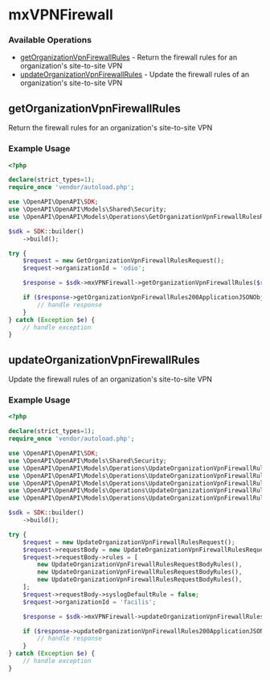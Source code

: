 # mxVPNFirewall

### Available Operations

* [getOrganizationVpnFirewallRules](#getorganizationvpnfirewallrules) - Return the firewall rules for an organization's site-to-site VPN
* [updateOrganizationVpnFirewallRules](#updateorganizationvpnfirewallrules) - Update the firewall rules of an organization's site-to-site VPN

## getOrganizationVpnFirewallRules

Return the firewall rules for an organization's site-to-site VPN

### Example Usage

```php
<?php

declare(strict_types=1);
require_once 'vendor/autoload.php';

use \OpenAPI\OpenAPI\SDK;
use \OpenAPI\OpenAPI\Models\Shared\Security;
use \OpenAPI\OpenAPI\Models\Operations\GetOrganizationVpnFirewallRulesRequest;

$sdk = SDK::builder()
    ->build();

try {
    $request = new GetOrganizationVpnFirewallRulesRequest();
    $request->organizationId = 'odio';

    $response = $sdk->mxVPNFirewall->getOrganizationVpnFirewallRules($request);

    if ($response->getOrganizationVpnFirewallRules200ApplicationJSONObjects !== null) {
        // handle response
    }
} catch (Exception $e) {
    // handle exception
}
```

## updateOrganizationVpnFirewallRules

Update the firewall rules of an organization's site-to-site VPN

### Example Usage

```php
<?php

declare(strict_types=1);
require_once 'vendor/autoload.php';

use \OpenAPI\OpenAPI\SDK;
use \OpenAPI\OpenAPI\Models\Shared\Security;
use \OpenAPI\OpenAPI\Models\Operations\UpdateOrganizationVpnFirewallRulesRequest;
use \OpenAPI\OpenAPI\Models\Operations\UpdateOrganizationVpnFirewallRulesRequestBody;
use \OpenAPI\OpenAPI\Models\Operations\UpdateOrganizationVpnFirewallRulesRequestBodyRules;
use \OpenAPI\OpenAPI\Models\Operations\UpdateOrganizationVpnFirewallRulesRequestBodyRulesPolicyEnum;
use \OpenAPI\OpenAPI\Models\Operations\UpdateOrganizationVpnFirewallRulesRequestBodyRulesProtocolEnum;

$sdk = SDK::builder()
    ->build();

try {
    $request = new UpdateOrganizationVpnFirewallRulesRequest();
    $request->requestBody = new UpdateOrganizationVpnFirewallRulesRequestBody();
    $request->requestBody->rules = [
        new UpdateOrganizationVpnFirewallRulesRequestBodyRules(),
        new UpdateOrganizationVpnFirewallRulesRequestBodyRules(),
        new UpdateOrganizationVpnFirewallRulesRequestBodyRules(),
    ];
    $request->requestBody->syslogDefaultRule = false;
    $request->organizationId = 'facilis';

    $response = $sdk->mxVPNFirewall->updateOrganizationVpnFirewallRules($request);

    if ($response->updateOrganizationVpnFirewallRules200ApplicationJSONObjects !== null) {
        // handle response
    }
} catch (Exception $e) {
    // handle exception
}
```

